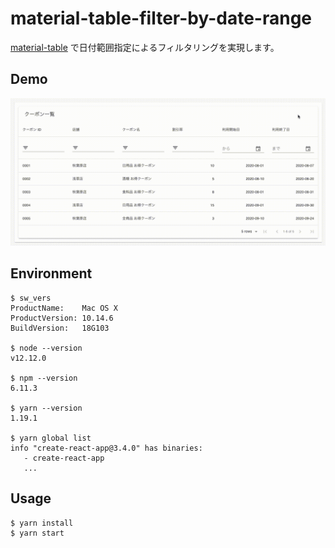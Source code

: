 # material-table-filter-by-date-range

[material-table](https://material-table.com/#/) で日付範囲指定によるフィルタリングを実現します。

## Demo

![demo](./demo.gif)

## Environment

```
$ sw_vers
ProductName:	Mac OS X
ProductVersion:	10.14.6
BuildVersion:	18G103

$ node --version
v12.12.0

$ npm --version
6.11.3

$ yarn --version
1.19.1

$ yarn global list
info "create-react-app@3.4.0" has binaries:
   - create-react-app
   ...
```

## Usage

```
$ yarn install
$ yarn start
```
